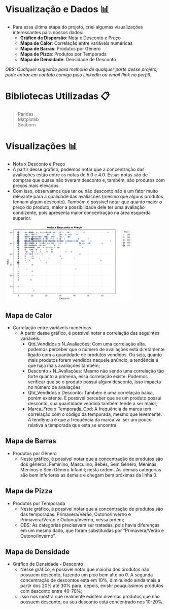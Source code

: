 # Visualização e Dados 📊
- Para essa última etapa do projeto, criei algumas visualizações interessantes para nossos dados: 
  - **Gráfico de Dispersão**: Nota x Desconto e Preço
  - **Mapa de Calor**: Correlação entre variáveis numéricas
  - **Mapa de Barras**: Produtos por Gênero 
  - **Mapa de Pizza**: Produtos por Temporada
  - **Mapa de Densidade**: Densidade de Desconto

_OBS: Qualquer sugestão para melhoria de qualquer parte desse projeto, pode entrar em contato comigo pelo LinkedIn ou email (link no perfil)._

# Bibliotecas Utilizadas 📋
> Pandas <br>
> Matplotlib <br>
> Seaborn <br>

# Visualizações 📊
- Nota x Desconto e Preço
- A partir desse gráfico, podemos notar que a concentração das avaliações estão entre as notas de 5.0 e 4.0. Essas notas são de compras que quase não tiveram desconto e, também, são produtos com preços mais elevados.
- Com isso, observamos que ter ou não desconto não é um fator muito relevante para a qualidade das avaliações (mesmo que alguns produtos tenham algum desconto). Também é possível notar que quanto maior o preço do produto, maior a possibilidade dele ter uma avaliação condizente, pois apresenta maior concentração na área esquerda superior. <br>
<img src="visualização/Nota x Desconto e Preço.png" alt="Mapa de Dispersão" width="400"/>

## Mapa de Calor

- Correlação entre variáveis numéricas
  - A partir desse gráfico, é possível notar a correlação das seguintes variáveis:
    - Qtd_Vendidos x N_Avaliações: Com uma correlação alta, podemos perceber que o número de avaliações está diretamente ligado com a quantidade de produtos vendidos. Ou seja, quanto mais produtos forem vendidos naquele anúncio, a tendência é que haja mais avaliações também;
    - Desconto x N_Avaliações: Mesmo não sendo uma correlação tão forte quanto a primeira, essa correlação existe. Podemos verificar que se o produto possui algum desconto, isso impacta no número de avaliações;
    - Qtd_Vendidos x Desconto: Também é uma correlação baixa, porém existente. É possível perceber que se um produto possui desconto, sua quantidade vendida também tende a ser maior;
    - Marca_Freq x Temporada_Cod: A frequência da marca tem correlação com o código da temporada, mesmo que levemente. A tendência é que a frequência da marca vai ser um pouco relativa a temporada que esta se encontra.

## Mapa de Barras

- Produtos por Gênero
    - Neste gráfico, é possível notar que a concentração de produtos são dos gêneros: Feminino, Masculino, Bebês, Sem Gênero, Meninas, Meninos e Sem Gênero Infantil; nesta ordem. As demais categorias são bem inferiores as demais e chegam bem próximas da linha 0.

## Mapa de Pizza

- Produtos por Temporada
    - Neste gráfico, é possível notar que a concentração de produtos são das temporadas: Primavera/Verão, Outono/Inverno e Primavera/Verão e Outono/Inverno, nessa ordem;
    - OBS: As categorias precisavam ser tratadas, pois havia diferenças em um mesmo dado, que foram substituídas por “Primavera/Verão e Outono/Inverno”.

## Mapa de Densidade

- Gráfico de Densidade - Desconto
    - Nesse gráfico, é possível notar que maioria dos produtos não possuem desconto, fazendo um pico bem alto no 0. A segunda concentração de descontos está em 10%, diminuindo ainda mais a partir dos 20% até 30% para, depois, existir pouquíssimos produtos com desconto entre 40-70%;
    - Isso nos mostra que realmente existem diversos produtos que não possuem desconto, ou seu desconto está concentrado nos 10-20%.

